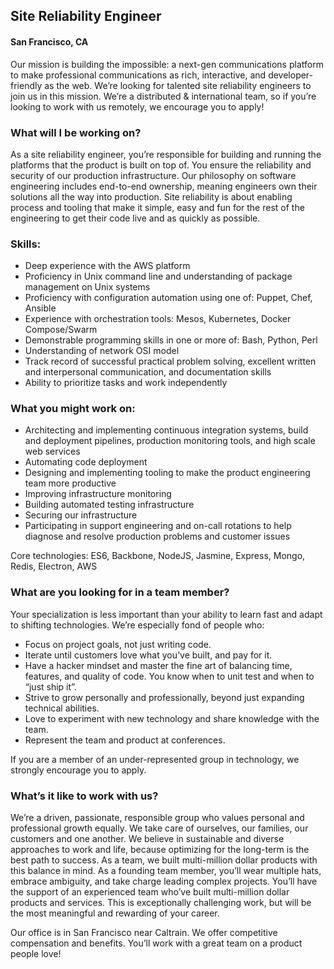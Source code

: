 ## Site Reliability Engineer
#### San Francisco, CA

Our mission is building the impossible: a next-gen communications platform to make professional communications as rich, interactive, and developer-friendly as the web. We’re looking for talented site reliability engineers to join us in this mission.
We’re a distributed & international team, so if you’re looking to work with us remotely, we encourage you to apply!

### What will I be working on?
As a site reliability engineer, you’re responsible for building and running the platforms that the product is built on top of. You ensure the reliability and security of our production infrastructure. Our philosophy on software engineering includes end-to-end ownership, meaning engineers own their solutions all the way into production. Site reliability is about enabling process and tooling that make it simple, easy and fun for the rest of the engineering to get their code live and as quickly as possible.

### Skills:
+	Deep experience with the AWS platform
+	Proficiency in Unix command line and understanding of package management on Unix systems
+	Proficiency with configuration automation using one of: Puppet, Chef, Ansible
+	Experience with orchestration tools: Mesos, Kubernetes, Docker Compose/Swarm
+	Demonstrable programming skills in one or more of: Bash, Python, Perl
+	Understanding of network OSI model
+	Track record of successful practical problem solving, excellent written and interpersonal communication, and documentation skills
+	Ability to prioritize tasks and work independently

### What you might work on:
+	Architecting and implementing continuous integration systems, build and deployment pipelines, production monitoring tools, and high scale web services
+	Automating code deployment
+	Designing and implementing tooling to make the product engineering team more productive
+	Improving infrastructure monitoring
+	Building automated testing infrastructure
+	Securing our infrastructure
+	Participating in support engineering and on-call rotations to help diagnose and resolve production problems and customer issues

Core technologies: ES6, Backbone, NodeJS, Jasmine, Express, Mongo, Redis, Electron, AWS

### What are you looking for in a team member?
Your specialization is less important than your ability to learn fast and adapt to shifting technologies. We’re especially fond of people who:

+	Focus on project goals, not just writing code.
+	Iterate until customers love what you’ve built, and pay for it.
+	Have a hacker mindset and master the fine art of balancing time, features, and quality of code. You know when to unit test and when to “just ship it”.
+	Strive to grow personally and professionally, beyond just expanding technical abilities.
+	Love to experiment with new technology and share knowledge with the team.
+	Represent the team and product at conferences.

If you are a member of an under-represented group in technology, we strongly encourage you to apply.

### What’s it like to work with us?
We’re a driven, passionate, responsible group who values personal and professional growth equally. We take care of ourselves, our families, our customers and one another. We believe in sustainable and diverse approaches to work and life, because optimizing for the long-term is the best path to success. As a team, we built multi-million dollar products with this balance in mind.
As a founding team member, you’ll wear multiple hats, embrace ambiguity, and take charge leading complex projects. You’ll have the support of an experienced team who’ve built multi-million dollar products and services. This is exceptionally challenging work, but will be the most meaningful and rewarding of your career.

Our office is in San Francisco near Caltrain. We offer competitive compensation and benefits. You’ll work with a great team on a product people love!


